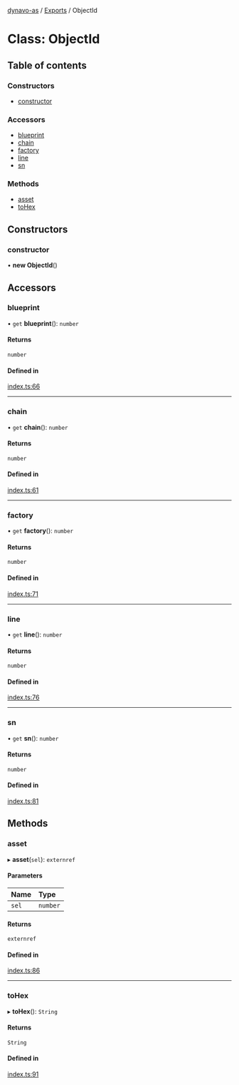 [dynavo-as](../README.md) / [Exports](../modules.md) / ObjectId

# Class: ObjectId

## Table of contents

### Constructors

- [constructor](ObjectId.md#constructor)

### Accessors

- [blueprint](ObjectId.md#blueprint)
- [chain](ObjectId.md#chain)
- [factory](ObjectId.md#factory)
- [line](ObjectId.md#line)
- [sn](ObjectId.md#sn)

### Methods

- [asset](ObjectId.md#asset)
- [toHex](ObjectId.md#tohex)

## Constructors

### constructor

• **new ObjectId**()

## Accessors

### blueprint

• `get` **blueprint**(): `number`

#### Returns

`number`

#### Defined in

[index.ts:66](https://github.com/dynavolabs/dynavo-as/blob/bdc283e/assembly/index.ts#L66)

___

### chain

• `get` **chain**(): `number`

#### Returns

`number`

#### Defined in

[index.ts:61](https://github.com/dynavolabs/dynavo-as/blob/bdc283e/assembly/index.ts#L61)

___

### factory

• `get` **factory**(): `number`

#### Returns

`number`

#### Defined in

[index.ts:71](https://github.com/dynavolabs/dynavo-as/blob/bdc283e/assembly/index.ts#L71)

___

### line

• `get` **line**(): `number`

#### Returns

`number`

#### Defined in

[index.ts:76](https://github.com/dynavolabs/dynavo-as/blob/bdc283e/assembly/index.ts#L76)

___

### sn

• `get` **sn**(): `number`

#### Returns

`number`

#### Defined in

[index.ts:81](https://github.com/dynavolabs/dynavo-as/blob/bdc283e/assembly/index.ts#L81)

## Methods

### asset

▸ **asset**(`sel`): `externref`

#### Parameters

| Name | Type |
| :------ | :------ |
| `sel` | `number` |

#### Returns

`externref`

#### Defined in

[index.ts:86](https://github.com/dynavolabs/dynavo-as/blob/bdc283e/assembly/index.ts#L86)

___

### toHex

▸ **toHex**(): `String`

#### Returns

`String`

#### Defined in

[index.ts:91](https://github.com/dynavolabs/dynavo-as/blob/bdc283e/assembly/index.ts#L91)
